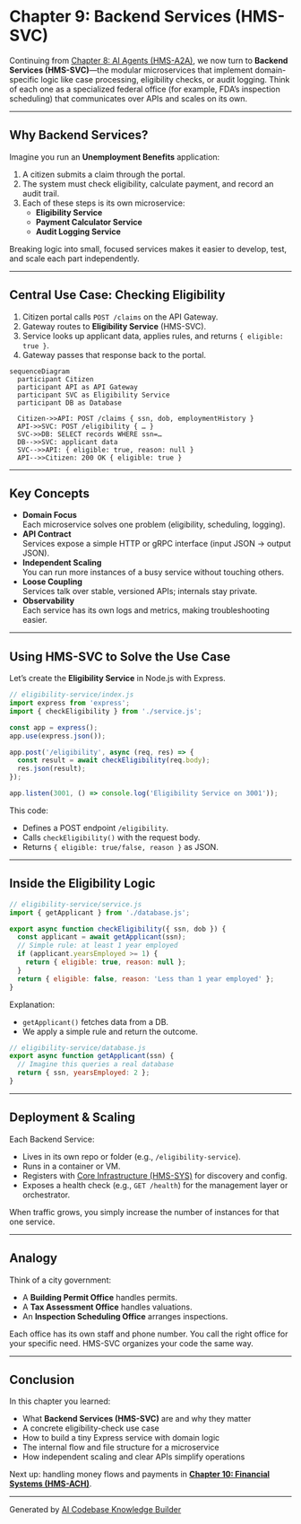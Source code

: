 # Chapter 9: Backend Services (HMS-SVC)

Continuing from [Chapter 8: AI Agents (HMS-A2A)](08_ai_agents__hms_a2a__.md), we now turn to **Backend Services (HMS-SVC)**—the modular microservices that implement domain-specific logic like case processing, eligibility checks, or audit logging. Think of each one as a specialized federal office (for example, FDA’s inspection scheduling) that communicates over APIs and scales on its own.

---

## Why Backend Services?

Imagine you run an **Unemployment Benefits** application:

1. A citizen submits a claim through the portal.  
2. The system must check eligibility, calculate payment, and record an audit trail.  
3. Each of these steps is its own microservice:
   - **Eligibility Service**  
   - **Payment Calculator Service**  
   - **Audit Logging Service**  

Breaking logic into small, focused services makes it easier to develop, test, and scale each part independently.  

---

## Central Use Case: Checking Eligibility

1. Citizen portal calls `POST /claims` on the API Gateway.  
2. Gateway routes to **Eligibility Service** (HMS-SVC).  
3. Service looks up applicant data, applies rules, and returns `{ eligible: true }`.  
4. Gateway passes that response back to the portal.  

```mermaid
sequenceDiagram
  participant Citizen
  participant API as API Gateway
  participant SVC as Eligibility Service
  participant DB as Database

  Citizen->>API: POST /claims { ssn, dob, employmentHistory }
  API->>SVC: POST /eligibility { … }
  SVC->>DB: SELECT records WHERE ssn=…
  DB-->>SVC: applicant data
  SVC-->>API: { eligible: true, reason: null }
  API-->>Citizen: 200 OK { eligible: true }
```

---

## Key Concepts

- **Domain Focus**  
  Each microservice solves one problem (eligibility, scheduling, logging).
- **API Contract**  
  Services expose a simple HTTP or gRPC interface (input JSON → output JSON).
- **Independent Scaling**  
  You can run more instances of a busy service without touching others.
- **Loose Coupling**  
  Services talk over stable, versioned APIs; internals stay private.
- **Observability**  
  Each service has its own logs and metrics, making troubleshooting easier.

---

## Using HMS-SVC to Solve the Use Case

Let’s create the **Eligibility Service** in Node.js with Express.  

```js
// eligibility-service/index.js
import express from 'express';
import { checkEligibility } from './service.js';

const app = express();
app.use(express.json());

app.post('/eligibility', async (req, res) => {
  const result = await checkEligibility(req.body);
  res.json(result);
});

app.listen(3001, () => console.log('Eligibility Service on 3001'));
```

This code:
- Defines a POST endpoint `/eligibility`.  
- Calls `checkEligibility()` with the request body.  
- Returns `{ eligible: true/false, reason }` as JSON.

---

## Inside the Eligibility Logic

```js
// eligibility-service/service.js
import { getApplicant } from './database.js';

export async function checkEligibility({ ssn, dob }) {
  const applicant = await getApplicant(ssn);
  // Simple rule: at least 1 year employed
  if (applicant.yearsEmployed >= 1) {
    return { eligible: true, reason: null };
  }
  return { eligible: false, reason: 'Less than 1 year employed' };
}
```

Explanation:
- `getApplicant()` fetches data from a DB.  
- We apply a simple rule and return the outcome.

```js
// eligibility-service/database.js
export async function getApplicant(ssn) {
  // Imagine this queries a real database
  return { ssn, yearsEmployed: 2 };
}
```

---

## Deployment & Scaling

Each Backend Service:
- Lives in its own repo or folder (e.g., `/eligibility-service`).  
- Runs in a container or VM.  
- Registers with [Core Infrastructure (HMS-SYS)](05_core_infrastructure__hms_sys__.md) for discovery and config.  
- Exposes a health check (e.g., `GET /health`) for the management layer or orchestrator.  

When traffic grows, you simply increase the number of instances for that one service.

---

## Analogy

Think of a city government:
- A **Building Permit Office** handles permits.  
- A **Tax Assessment Office** handles valuations.  
- An **Inspection Scheduling Office** arranges inspections.  

Each office has its own staff and phone number. You call the right office for your specific need. HMS-SVC organizes your code the same way.

---

## Conclusion

In this chapter you learned:
- What **Backend Services (HMS-SVC)** are and why they matter  
- A concrete eligibility-check use case  
- How to build a tiny Express service with domain logic  
- The internal flow and file structure for a microservice  
- How independent scaling and clear APIs simplify operations  

Next up: handling money flows and payments in **[Chapter 10: Financial Systems (HMS-ACH)](10_financial_systems__hms_ach__.md)**.

---

Generated by [AI Codebase Knowledge Builder](https://github.com/The-Pocket/Tutorial-Codebase-Knowledge)